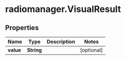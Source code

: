 # radiomanager.VisualResult

## Properties

Name | Type | Description | Notes
------------ | ------------- | ------------- | -------------
**value** | **String** |  | [optional] 


